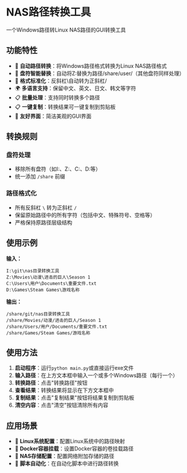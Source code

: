 # NAS路径转换工具 

一个Windows路径转Linux NAS路径的GUI转换工具

## 功能特性

- 🔄 **自动路径转换**：将Windows路径格式转换为Linux NAS路径格式
- 🎯 **盘符智能替换**：自动将Z:替换为路径/share/user/（其他盘符同样处理）
- 📁 **格式标准化**：反斜杠\自动转为正斜杠/
- 🌍 **多语言支持**：保留中文、英文、日文、韩文等字符
- 📋 **批量处理**：支持同时转换多个路径
- 📋 **一键复制**：转换结果可一键复制到剪贴板
- 🎨 **友好界面**：简洁美观的GUI界面

## 转换规则

### 盘符处理
- 移除所有盘符（如I:、Z:、C:、D:等）
- 统一添加 `/share` 前缀

### 路径格式化
- 所有反斜杠 `\` 转为正斜杠 `/`
- 保留原始路径中的所有字符（包括中文、特殊符号、空格等）
- 严格保持原路径层级结构

## 使用示例

**输入：**
```
I:\git\nas目录转换工具
Z:\Movies\动漫\进击的巨人\Season 1
C:\Users\用户\Documents\重要文件.txt
D:\Games\Steam Games\游戏名称
```

**输出：**
```
/share/git/nas目录转换工具
/share/Movies/动漫/进击的巨人/Season 1
/share/Users/用户/Documents/重要文件.txt
/share/Games/Steam Games/游戏名称
```
## 使用方法

1. **启动程序**：运行`python main.py`或直接运行exe文件
2. **输入路径**：在上方文本框中输入一个或多个Windows路径（每行一个）
3. **转换路径**：点击"转换路径"按钮
4. **查看结果**：转换结果将显示在下方文本框中
5. **复制结果**：点击"复制结果"按钮将结果复制到剪贴板
6. **清空内容**：点击"清空"按钮清除所有内容

## 应用场景

- 🐧 **Linux系统配置**：配置Linux系统中的路径映射
- 🐳 **Docker容器挂载**：设置Docker容器的卷挂载路径
- 💾 **NAS存储配置**：配置网络附加存储的路径
- 🔧 **脚本自动化**：在自动化脚本中进行路径转换
